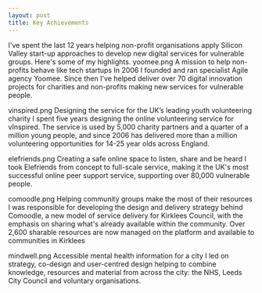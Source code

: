 ```yaml
---
layout: post
title: Key Achievements
---
```



I've spent the last 12 years helping non-profit organisations apply Silicon Valley start-up approaches to develop new digital services for vulnerable groups. Here's some of my highlights.
 yoomee.png
A mission to help non-profits behave like tech startups
In 2006 I founded and ran specialist Agile agency Yoomee. Since then I've helped deliver over 70 digital innovation projects for charities and non-profits making new services for vulnerable people.

 vinspired.png
Designing the service for the UK’s leading youth volunteering charity
I spent five years designing the online volunteering service for vInspired. The service is used by 5,000 charity partners and a quarter of a million young people, and since 2006 has delivered more than a million volunteering opportunities for 14-25 year olds across England.

 elefriends.png
Creating a safe online space to listen, share and be heard
I took Elefriends from concept to full-scale service, making it the UK's most successful online peer support service, supporting over 80,000 vulnerable people.

 comoodle.png
Helping community groups make the most of their resources
I was responsible for developing the design and delivery strategy behind Comoodle, a new model of service delivery for Kirklees Council, with the emphasis on sharing what's already available within the community. Over 2,600 sharable resources are now managed on the platform and available to communities in Kirklees

 mindwell.png
Accessible mental health information for a city
I led on strategy, co-design and user-centred design helping to combine knowledge, resources and material from across the city: the NHS, Leeds City Council and voluntary organisations.
